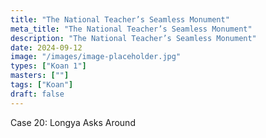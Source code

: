 ```yaml
---
title: "The National Teacher’s Seamless Monument"
meta_title: "The National Teacher’s Seamless Monument"
description: "The National Teacher’s Seamless Monument"
date: 2024-09-12
image: "/images/image-placeholder.jpg"
types: ["Koan 1"]
masters: [""]
tags: ["Koan"]
draft: false
---
```




Case 20: Longya Asks Around
